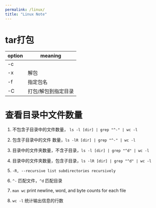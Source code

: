 ```yaml
---
permalink: /linux/
title: "Linux Note"
---
```


# tar打包

| option | meaning             |
| ------ | ------------------- |
| -c     |                     |
| -x     | 解包                |
| -f     | 指定包名            |
| -C     | 打包/解包到指定目录 |

# 查看目录中文件数量

1. 不包含子目录中的文件数量， `ls -l [dir] | grep "^-" | wc -l`
2. 包含子目录中的文件 数量，`ls -lR [dir] | grep "^-" | wc -l`
3. 目录中的文件夹数量，不含子目录，`ls -l [dir] | grep "^d" | wc -l`
4. 目录中的文件夹数量，包含子目录，`ls -lR [dir] | grep "^d" | wc -l`
5. `-R, --recursive list subdirectories recursively`
2. `^-` 匹配文件，`^d` 匹配目录

3. `man wc` print newline, word, and byte counts for each file
4. `wc -l` 统计输出信息的行数

